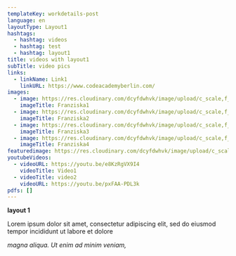```yaml
---
templateKey: workdetails-post
language: en
layoutType: Layout1
hashtags:
  - hashtag: videos
  - hashtag: test
  - hashtag: layout1
title: videos with layout1
subTitle: video pics
links:
  - linkName: Link1
    linkURL: https://www.codeacademyberlin.com/
images:
  - image: https://res.cloudinary.com/dcyfdwhvk/image/upload/c_scale,f_auto,q_100,w_2400/v1628003943/Franziska/51ca8d_4b85df2b81c344c2b91ce0120d842e9c_mv2_wfdi6k.webp
    imageTitle: Franziska1
  - image: https://res.cloudinary.com/dcyfdwhvk/image/upload/c_scale,f_auto,q_100,w_2400/v1628063872/Franziska/51ca8d_61fa7bd9126a4c9db6a729e61b3af426_mv2_riooyy.webp
    imageTitle: Franziska2
  - image: https://res.cloudinary.com/dcyfdwhvk/image/upload/c_scale,f_auto,q_100,w_2400/v1627987472/Franziska/51ca8d_b393a63225e1431db9cebd0f3268acb3_mv2_w9axbl.webp
    imageTitle: Franziska3
  - image: https://res.cloudinary.com/dcyfdwhvk/image/upload/c_scale,f_auto,q_100,w_2400/v1627987455/Franziska/51ca8d_aadc4182ac424d27af58ab4b6e15822e_mv2_yzlte1.webp
    imageTitle: Franziska4
featuredimage: https://res.cloudinary.com/dcyfdwhvk/image/upload/c_scale,f_auto,q_100,w_2400/v1627987426/Franziska/51ca8d_7b0fad85309a42648991586eff093bf6_mv2_y8j0bm.webp
youtubeVideos:
  - videoURL: https://youtu.be/e8KzRgVX9I4
    videoTitle: Video1
  - videoTitle: video2
    videoURL: https://youtu.be/pxFAA-PDL3k
pdfs: []
---
```

**layout 1** 

Lorem ipsum dolor sit amet, consectetur adipiscing elit, sed do eiusmod tempor incididunt ut labore et dolore 

*magna aliqua. Ut enim ad minim veniam,*